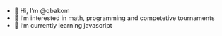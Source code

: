 - 👋 Hi, I’m @qbakom
- 👀 I’m interested in math, programming and competetive tournaments
- 🌱 I’m currently learning javascript

<!---
qbakom/qbakom is a ✨ special ✨ repository because its `README.md` (this file) appears on your GitHub profile.
You can click the Preview link to take a look at your changes.
--->
